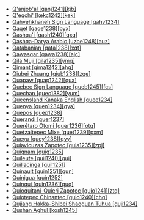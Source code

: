- [Q'anjob'al [qanj1241][kjb]](tree/maya1287/core1254/west2865/kanj1261/kanj1262/kanj1263/qanj1241/md.ini)
- [Q'eqchi' [kekc1242][kek]](tree/maya1287/core1254/quic1274/grea1276/kekc1242/md.ini)
- [Qahvehkhaneh Sign Language [qahv1234]](tree/sign1238/deaf1237/qahv1234/md.ini)
- [Qaqet [qaqe1238][byx]](tree/bain1263/qaqe1238/md.ini)
- [Qashqa'i [qash1240][qxq]](tree/turk1311/comm1245/oghu1243/nucl1769/qash1240/md.ini)
- [Qashqa-Darya Arabic [uzbe1248][auz]](tree/afro1255/semi1276/west2786/cent2236/arab1394/arab1395/east2729/cent2410/xora1234/uzbe1248/md.ini)
- [Qatabanian [qata1238][xqt]](tree/afro1255/semi1276/west2786/cent2236/sayh1236/qata1238/md.ini)
- [Qawasqar [qawa1238][alc]](tree/kawe1237/nort1506/qawa1238/md.ini)
- [Qila Muji [qila1235][ymq]](tree/sino1245/burm1265/lolo1265/lolo1267/nili1235/sout3212/high1272/muji1235/lagh1244/thop1235/core1246/qila1235/md.ini)
- [Qimant [qima1242][ahg]](tree/afro1255/cush1243/cent2193/nort3158/qima1242/md.ini)
- [Qiubei Zhuang [qiub1238][zqe]](tree/taik1256/kamt1241/daic1238/daic1237/nort3326/nort3180/nort3189/yeiz1235/qiub1238/md.ini)
- [Quapaw [quap1242][qua]](tree/siou1252/miss1254/dheg1241/quap1242/md.ini)
- [Quebec Sign Language [queb1245][fcs]](tree/sign1238/deaf1237/lsfi1234/asli1244/queb1245/md.ini)
- [Quechan [quec1382][yum]](tree/coch1271/yuma1250/gene1244/rive1260/quec1382/md.ini)
- [Queensland Kanaka English [quee1234]](tree/pidg1258/engl1287/quee1234/md.ini)
- [Quenya [quen1234][qya]](tree/arti1236/quen1234/md.ini)
- [Quepos [quep1238]](tree/uncl1493/quep1238/md.ini)
- [Querandi [quer1237]](tree/uncl1493/quer1237/md.ini)
- [Querétaro Otomi [quer1236][otq]](tree/otom1299/west2783/otop1241/otop1242/otom1297/otom1300/nort3201/quer1236/md.ini)
- [Quetzaltepec Mixe [quet1239][pxm]](tree/book1242/quet1239/md.ini)
- [Queyu [quey1238][qvy]](tree/sino1245/burm1265/naqi1236/qian1263/quey1238/md.ini)
- [Quiavicuzas Zapotec [quia1235][zpj]](tree/otom1299/east2557/popo1292/zapo1436/zapo1437/nucl1765/core1259/cent2146/tran1297/nort3370/quia1235/md.ini)
- [Quignam [quig1235]](tree/uncl1493/quig1235/md.ini)
- [Quileute [quil1240][qui]](tree/chim1311/quil1240/md.ini)
- [Quillacinga [quil1251]](tree/uncl1493/quil1251/md.ini)
- [Quinault [quin1251][qun]](tree/sali1255/coas1325/tsam1241/coas1311/quin1251/md.ini)
- [Quinigua [quin1252]](tree/uncl1493/quin1252/md.ini)
- [Quinqui [quin1236][quq]](tree/uncl1493/quin1236/md.ini)
- [Quioquitani-Quieri Zapotec [quio1241][ztq]](tree/otom1299/east2557/popo1292/zapo1436/zapo1437/nucl1765/core1259/cent2146/sout3003/mixt1428/quio1241/md.ini)
- [Quiotepec Chinantec [quio1240][chq]](tree/otom1299/west2783/otop1241/chin1484/chin1488/quio1240/md.ini)
- [Qujiang Hakka-Shibei Shaoguan Tuhua [quji1234]](tree/sino1245/sini1245/clas1255/midd1354/quji1234/md.ini)
- [Qushan Aghul [kosh1245]](tree/nakh1245/dagh1238/lezg1248/nucl1321/east2790/east2367/aghu1259/aghu1260/kosh1245/md.ini)
